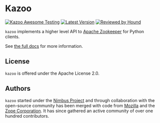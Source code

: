 Kazoo
=====

[![Kazoo Awesome Testing](https://github.com/python-zk/kazoo/actions/workflows/testing.yml/badge.svg?branch=master)](https://github.com/python-zk/kazoo/actions/workflows/testing.yml?query=branch%3Amaster)
[![Latest Version](https://img.shields.io/pypi/v/kazoo.svg)](https://pypi.org/project/kazoo/)
[![Reviewed by Hound](https://img.shields.io/badge/Reviewed_by-Hound-8E64B0.svg)](https://houndci.com)

`kazoo` implements a higher level API to [Apache
Zookeeper](http://zookeeper.apache.org/) for Python clients.

See [the full docs](http://kazoo.rtfd.org/) for more information.

License
-------

`kazoo` is offered under the Apache License 2.0.

Authors
-------

`kazoo` started under the [Nimbus
Project](http://www.nimbusproject.org/) and through collaboration with
the open-source community has been merged with code from
[Mozilla](http://www.mozilla.org/) and the [Zope
Corporation](http://zope.com/). It has since gathered an active
community of over one hundred contributors.
